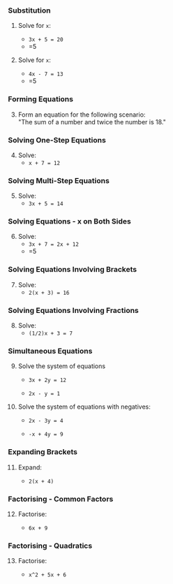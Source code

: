 ### **Substitution**

1. Solve for `x`:
    
    - `3x + 5 = 20`
    - =5
2. Solve for `x`:
    
    - `4x - 7 = 13`
    - =5
### **Forming Equations**

3. Form an equation for the following scenario:  
    "The sum of a number and twice the number is 18."
### **Solving One-Step Equations**

4. Solve:
    - `x + 7 = 12`
### **Solving Multi-Step Equations**

5. Solve:
    - `3x + 5 = 14`

### **Solving Equations - x on Both Sides**

6. Solve:
    - `3x + 7 = 2x + 12`
    - =5

### **Solving Equations Involving Brackets**

7. Solve:
    - `2(x + 3) = 16`
### **Solving Equations Involving Fractions**

8. Solve:
    - `(1/2)x + 3 = 7`
### **Simultaneous Equations**

9. Solve the system of equations
    - `3x + 2y = 12`
    
    - `2x - y = 1`
10. Solve the system of equations with negatives:

    - `2x - 3y = 4`
        
    - `-x + 4y = 9`
        

### **Expanding Brackets**

11. Expand:
    
    - `2(x + 4)`
        

### **Factorising - Common Factors**

12. Factorise:
    
    - `6x + 9`
        

### **Factorising - Quadratics**

13. Factorise:
    
    - `x^2 + 5x + 6`